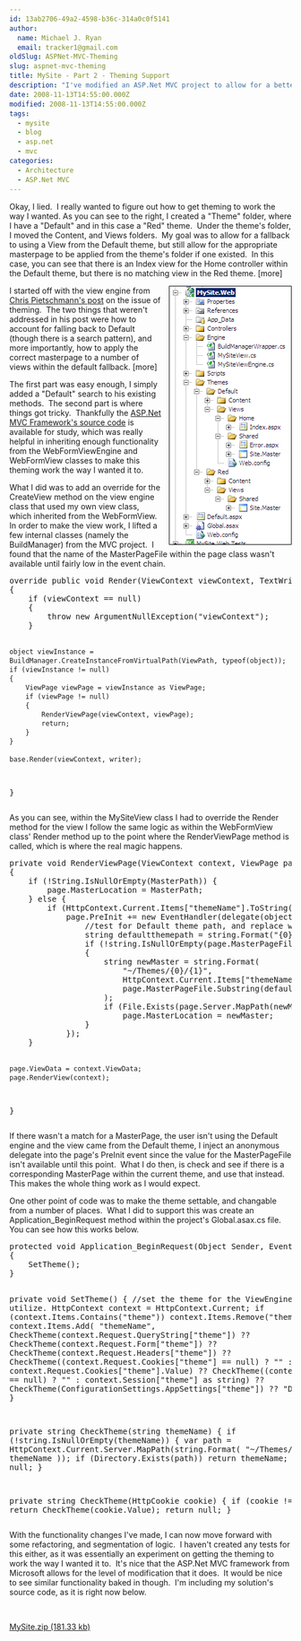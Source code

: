 ```yaml
---
id: 13ab2706-49a2-4598-b36c-314a0c0f5141
author:
  name: Michael J. Ryan
  email: tracker1@gmail.com
oldSlug: ASPNet-MVC-Theming
slug: aspnet-mvc-theming
title: MySite - Part 2 - Theming Support
description: "I've modified an ASP.Net MVC project to allow for a better support of theming.  This allows for a fallback to using views from a default theme, while still using other resources from the set theme."
date: 2008-11-13T14:55:00.000Z
modified: 2008-11-13T14:55:00.000Z
tags:
  - mysite
  - blog
  - asp.net
  - mvc
categories:
  - Architecture
  - ASP.Net MVC
---
```


<p>Okay, I lied.&#xA0; I really wanted to figure out how to get theming to work the way I wanted.  As you can see to the right, I created a &quot;Theme&quot; folder, where I have a &quot;Default&quot; and in this case a &quot;Red&quot; theme.&#xA0; Under the theme&apos;s folder, I moved the Content, and Views folders.&#xA0; My goal was to allow for a fallback to using a View from the Default theme, but still allow for the appropriate masterpage to be applied from the theme&apos;s folder if one existed.&#xA0; In this case, you can see that there is an Index view for the Home controller within the Default theme, but there is no matching view in the Red theme. [more]</p>
<p><img style="border: 1px solid #000000; float: right; margin-left: 1em; margin-bottom: 0.5em" src="./files/Project-Tree.png" alt="Project Tree" test="true"></p>
<p>I started off with the view engine from <a href="http://pietschsoft.com/post.aspx?id=5a6945d0-933a-4971-aac1-13dcd73711d9" test="true">Chris Pietschmann&apos;s post</a> on the issue of theming.&#xA0; The two things that weren&apos;t addressed in his post were how to account for falling back to Default (though there is a search pattern), and more importantly, how to apply the correct masterpage to a number of views within the default fallback. [more]</p>
<p>The first part was easy enough, I simply added a &quot;Default&quot; search to his existing methods.&#xA0; The second part is where things got tricky.&#xA0; Thankfully the <a href="http://www.codeplex.com/aspnet" test="true">ASP.Net MVC Framework&apos;s source code</a> is available for study, which was really helpful in inheriting enough functionality from the WebFormViewEngine and WebFormView classes to make this theming work the way I wanted it to.</p>
<p>What I did was to add an override for the CreateView method on the view engine class that used my own view class, which inherited from the WebFormView.&#xA0; In order to make the view work, I lifted a few internal classes (namely the BuildManager) from the MVC project.&#xA0; I found that the name of the MasterPageFile within the page class wasn&apos;t available until fairly low in the event chain.</p>
<pre class="brush: csharp">override public void Render(ViewContext viewContext, TextWriter writer)
{
    if (viewContext == null)
    {
        throw new ArgumentNullException(&quot;viewContext&quot;);
    }

    object viewInstance = BuildManager.CreateInstanceFromVirtualPath(ViewPath, typeof(object));
    if (viewInstance != null)
    {
        ViewPage viewPage = viewInstance as ViewPage;
        if (viewPage != null)
        {
            RenderViewPage(viewContext, viewPage);
            return;
        }
    }

    base.Render(viewContext, writer);
}</pre>
<p>As you can see, within the MySiteView class I had to override the Render method for the view I follow the same logic as within the WebFormView class&apos; Render method up to the point where the RenderViewPage method is called, which is where the real magic happens.</p>
<pre class="brush: csharp">private void RenderViewPage(ViewContext context, ViewPage page)
{
    if (!String.IsNullOrEmpty(MasterPath)) {
        page.MasterLocation = MasterPath;
    } else {
        if (HttpContext.Current.Items[&quot;themeName&quot;].ToString() != &quot;Default&quot; &amp;&amp; page.TemplateSourceDirectory.Contains(&quot;/Themes/Default/&quot;))
            page.PreInit += new EventHandler(delegate(object sender, EventArgs e){
                //test for Default theme path, and replace with current theme
                string defaultthemepath = string.Format(&quot;{0}Themes/Default/&quot;, page.Request.ApplicationPath);
                if (!string.IsNullOrEmpty(page.MasterPageFile) &amp;&amp; page.MasterPageFile.ToLower().StartsWith(defaultthemepath.ToLower()))
                {
                    string newMaster = string.Format(
                        &quot;~/Themes/{0}/{1}&quot;,
                        HttpContext.Current.Items[&quot;themeName&quot;],
                        page.MasterPageFile.Substring(defaultthemepath.Length)
                    );
                    if (File.Exists(page.Server.MapPath(newMaster)))
                        page.MasterLocation = newMaster;
                }
            });
    }

    page.ViewData = context.ViewData;
    page.RenderView(context);
}</pre>
<p>If there wasn&apos;t a match for a MasterPage, the user isn&apos;t using the Default engine and the view came from the Default theme, I inject an anonymous delegate into the page&apos;s PreInit event since the value for the MasterPageFile isn&apos;t available until this point.&#xA0; What I do then, is check and see if there is a corresponding MasterPage within the current theme, and use that instead.&#xA0; This makes the whole thing work as I would expect.</p>
<p>One other point of code was to make the theme settable, and changable from a number of places.&#xA0; What I did to support this was create an Application_BeginRequest method within the project&apos;s Global.asax.cs file.&#xA0; You can see how this works below.</p>
<pre class="brush: csharp">protected void Application_BeginRequest(Object Sender, EventArgs e)
{
    SetTheme();
}

private void SetTheme()
{
    //set the theme for the ViewEngine to utilize.
    HttpContext context = HttpContext.Current;
    if (context.Items.Contains(&quot;theme&quot;)) context.Items.Remove(&quot;theme&quot;);
    context.Items.Add(
        &quot;themeName&quot;,
        CheckTheme(context.Request.QueryString[&quot;theme&quot;])
            ?? CheckTheme(context.Request.Form[&quot;theme&quot;])
            ?? CheckTheme(context.Request.Headers[&quot;theme&quot;])
            ?? CheckTheme((context.Request.Cookies[&quot;theme&quot;] == null) ? &quot;&quot; : context.Request.Cookies[&quot;theme&quot;].Value)
            ?? CheckTheme((context.Session == null) ? &quot;&quot; : context.Session[&quot;theme&quot;] as string)
            ?? CheckTheme(ConfigurationSettings.AppSettings[&quot;theme&quot;])
            ?? &quot;Default&quot;
   );
}

private string CheckTheme(string themeName)
{
    if (!string.IsNullOrEmpty(themeName))
    {
        var path = HttpContext.Current.Server.MapPath(string.Format(
            &quot;~/Themes/{0}&quot;,
            themeName
        ));
        if (Directory.Exists(path))
            return themeName;
    }
    return null;
}

private string CheckTheme(HttpCookie cookie) {
    if (cookie != null)
        return CheckTheme(cookie.Value);
    return null;
}</pre>
<p>With the functionality changes I&apos;ve made, I can now move forward with some refactoring, and segmentation of logic.&#xA0; I haven&apos;t created any tests for this either, as it was essentially an experiment on getting the theming to work the way I wanted it to.&#xA0; It&apos;s nice that the ASP.Net MVC framework from Microsoft allows for the level of modification that it does.&#xA0; It would be nice to see similar functionality baked in though.&#xA0; I&apos;m including my solution&apos;s source code, as it is right now below.</p>
<p>&#xA0;</p>
<p><a rel="enclosure" href="./files/MySite.zip" test="true">MySite.zip (181.33 kb)</a></p>